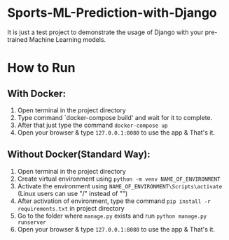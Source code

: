 # Sports-ML-Prediction-with-Django
It is just a test project to demonstrate the usage of Django with your pre-trained Machine Learning models.

# How to Run

## With Docker:
1. Open terminal in the project directory
2. Type command `docker-compose build' and wait for it to complete.
3. After that just type the command `docker-compose up`
4. Open your browser & type `127.0.0.1:8080` to use the app & That's it.

## Without Docker(Standard Way):
1. Open terminal in the project directory
2. Create virtual environment using `python -m venv NAME_OF_ENVIRONMENT`
3. Activate the environment using `NAME_OF_ENVIRONMENT\Scripts\activate` (Linux users can use "/" instead of "\")
4. After activation of environment, type the command `pip install -r requirements.txt` in project directory
5. Go to the folder where `manage.py` exists and run `python manage.py runserver`
6. Open your browser & type `127.0.0.1:8080` to use the app & That's it.


